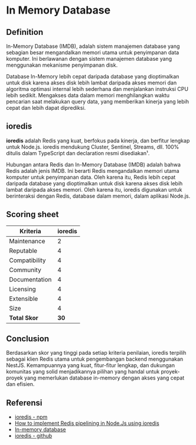 # In Memory Database

## Definition

In-Memory Database (IMDB), adalah sistem manajemen database yang sebagian besar mengandalkan memori utama untuk penyimpanan data komputer. Ini berlawanan dengan sistem manajemen database yang menggunakan mekanisme penyimpanan disk.

Database In-Memory lebih cepat daripada database yang dioptimalkan untuk disk karena akses disk lebih lambat daripada akses memori dan algoritma optimasi internal lebih sederhana dan menjalankan instruksi CPU lebih sedikit. Mengakses data dalam memori menghilangkan waktu pencarian saat melakukan query data, yang memberikan kinerja yang lebih cepat dan lebih dapat diprediksi.

## ioredis

**ioredis** adalah Redis yang kuat, berfokus pada kinerja, dan berfitur lengkap untuk Node.js. ioredis mendukung Cluster, Sentinel, Streams, dll. 100% ditulis dalam TypeScript dan declaration resmi disediakan¹.

Hubungan antara Redis dan In-Memory Database (IMDB) adalah bahwa Redis adalah jenis IMDB. Ini berarti Redis mengandalkan memori utama komputer untuk penyimpanan data. Oleh karena itu, Redis lebih cepat daripada database yang dioptimalkan untuk disk karena akses disk lebih lambat daripada akses memori. Oleh karena itu, ioredis digunakan untuk berinteraksi dengan Redis, database dalam memori, dalam aplikasi Node.js.

## Scoring sheet

| Kriteria       | ioredis |
| -------------- | ------- |
| Maintenance   | 2       |
| Reputable       | 4       |
| Compatibility | 4       |
| Community      | 4       |
| Documentation    | 4       |
| Licensing        | 4       |
| Extensible| 4       |
| Size         | 4       |
| **Total Skor** | **30**  |

## Conclusion

Berdasarkan skor yang tinggi pada setiap kriteria penilaian, ioredis terpilih sebagai klien Redis utama untuk pengembangan backend menggunakan NestJS. Kemampuannya yang kuat, fitur-fitur lengkap, dan dukungan komunitas yang solid menjadikannya pilihan yang handal untuk proyek-proyek yang memerlukan database in-memory dengan akses yang cepat dan efisien.

## Referensi

- [ioredis - npm](https://www.npmjs.com/package/ioredis)
- [How to implement Redis pipelining in Node.Js using ioredis](https://medium.com/@239yash/how-to-implement-redis-pipelining-in-node-js-using-ioredis-ba3eab32f1a7)
- [In-memory database](https://en.wikipedia.org/wiki/In-memory_database)
- [ioredis - github](https://github.com/redis/ioredis)
